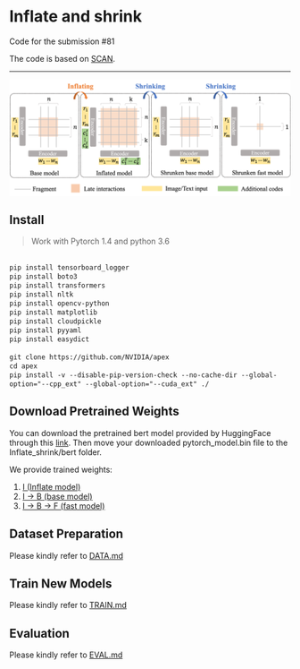 # Inflate and shrink

Code for the submission #81

The code is based on [SCAN](https://github.com/kuanghuei/SCAN).

---

<p align="center">
  <img align="middle" src="./assets/main.png" alt="The main figure"/>
</p>


## Install
> Work with Pytorch 1.4 and python 3.6
```

pip install tensorboard_logger
pip install boto3 
pip install transformers 
pip install nltk 
pip install opencv-python
pip install matplotlib
pip install cloudpickle
pip install pyyaml
pip install easydict

git clone https://github.com/NVIDIA/apex
cd apex
pip install -v --disable-pip-version-check --no-cache-dir --global-option="--cpp_ext" --global-option="--cuda_ext" ./
```


## Download Pretrained Weights

You can download the pretrained bert model provided by HuggingFace through this [link](https://huggingface.co/bert-base-uncased/tree/main).
Then move your downloaded pytorch_model.bin file to the Inflate_shrink/bert folder.

We provide trained weights:

1. [I (Inflate model)](https://drive.google.com/file/d/1SVUGmFpIi57HgTDuZshiEr5ooBPWCnuw/view?usp=sharing)
2. [I -> B (base model)](https://drive.google.com/file/d/1DRunEgnkh-ptHji2bCQvEPe3LI4dF58H/view?usp=sharing)
3. [I -> B -> F (fast model)](https://drive.google.com/file/d/1fJb-E1aRZjzBnss0alp5smb8ADFVj_fA/view?usp=sharing)

## Dataset Preparation
Please kindly refer to [DATA.md](DATA.md)

## Train New Models
Please kindly refer to [TRAIN.md](TRAIN.md)

## Evaluation
Please kindly refer to [EVAL.md](EVAL.md)




